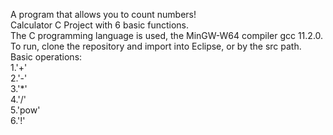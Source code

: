 A program that allows you to count numbers!\
Calculator C Project with 6 basic functions.\
The C programming language is used, the MinGW-W64 compiler gcc 11.2.0.\
To run, clone the repository and import into Eclipse, or by the src path.\
Basic operations:\
1.'+'\
2.'-'\
3.'*'\
4.'/'\
5.'pow'\
6.'!'
